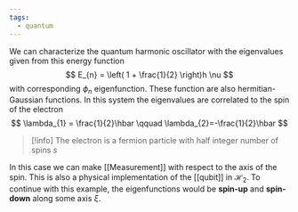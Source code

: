 ```yaml
---
tags:
  - quantum
---
```

We can characterize the quantum harmonic oscillator with the eigenvalues given from this energy function
$$
E_{n} = \left( 1 + \frac{1}{2} \right)h \nu
$$
with corresponding $\phi_{n}$ eigenfunction. These function are also hermitian-Gaussian functions. In this system the eigenvalues are correlated to the spin of the electron
$$
\lambda_{1} = \frac{1}{2}\hbar \qquad \lambda_{2}=-\frac{1}{2}\hbar
$$
>[!info]
>The electron is a fermion particle with half integer number of spins $s$ 

In this case we can make [[Measurement]] with respect to the axis of the spin. This is also a physical implementation of the [[qubit]] in $\mathcal H_{2}$. To continue with this example, the eigenfunctions would be **spin-up** and **spin-down** along some axis $\xi$.
